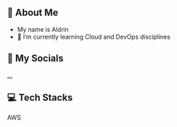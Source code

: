 ## 👋 About Me

- My name is Aldrin
- 🌱 I’m currently learning Cloud and DevOps disciplines

## 📱 My Socials
[...](https://www.linkedin.com/in/aldrin-astronomo-665976217/)

## 💻 Tech Stacks

AWS

<!--<p align="center">
<img src="https://github.com/didin012/didin012/assets/104528282/9d5d2839-34c8-43ed-b491-ca129832a8df)" width="250">
<img src="https://github.com/didin012/didin012/assets/104528282/ed0ba0da-3faa-4b07-b217-260319bdb7eb)" width="250">
<img src="https://github.com/didin012/didin012/assets/104528282/61cec9a2-c502-4d54-81c5-c27dd9f8374b)" width="250">
-->

<!--
**didin012/didin012** is a ✨ _special_ ✨ repository because its `README.md` (this file) appears on your GitHub profile.

Here are some ideas to get you started:

- 🔭 I’m currently working on ...
- 🌱 I’m currently learning ...
- 👯 I’m looking to collaborate on ...
- 🤔 I’m looking for help with ...
- 💬 Ask me about ...
- 📫 How to reach me: ...
- 😄 Pronouns: ...
- ⚡ Fun fact: ...
-->

